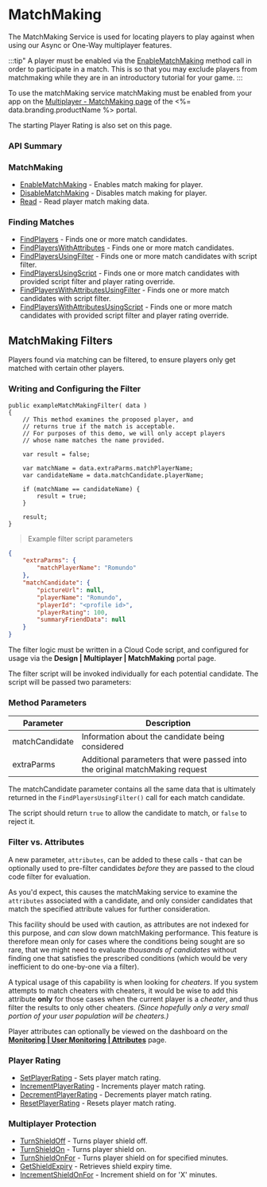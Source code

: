 # MatchMaking

The MatchMaking Service is used for locating players to play against when using our Async or One-Way multiplayer features.

:::tip"
A player must be enabled via the <a href="#capi-matchmaking-enablematchmaking">EnableMatchMaking</a> method call in order to participate in a match. This is so that you may exclude players from matchmaking while they are in an introductory tutorial for your game.
:::

To use the matchMaking service matchMaking must be enabled from your app on the
[Multiplayer - MatchMaking page](https://portal.braincloudservers.com/admin/dashboard#/development/matchmaking) of the <%= data.branding.productName %> portal.

The starting Player Rating is also set on this page.

### API Summary

### MatchMaking

-   [EnableMatchMaking](/api/capi/matchmaking/enablematchmaking) - Enables match making for player.
-   [DisableMatchMaking](/api/capi/matchmaking/disablematchmaking) - Disables match making for player.
-   [Read](/api/capi/matchmaking/read) - Read player match making data.

### Finding Matches

-   [FindPlayers](/api/capi/matchmaking/findplayers) - Finds one or more match candidates.
-   [FindPlayersWithAttributes](/api/capi/matchmaking/findplayerswithattributes) - Finds one or more match candidates.
-   [FindPlayersUsingFilter](/api/capi/matchmaking/findplayersusingfilter) - Finds one or more match candidates with script filter.
-   [FindPlayersUsingScript](/api/capi/matchmaking/findplayersusingscript) - Finds one or more match candidates with provided script filter and player rating override.
-   [FindPlayersWithAttributesUsingFilter](/api/capi/matchmaking/findplayerswithattributesusingfilter) - Finds one or more match candidates with script filter.
-   [FindPlayersWithAttributesUsingScript](/api/capi/matchmaking/findplayerswithattributesusingscript) - Finds one or more match candidates with provided script filter and player rating override.

## MatchMaking Filters

Players found via matching can be filtered, to ensure players only get matched with certain other players.

### Writing and Configuring the Filter

```cfscript
public exampleMatchMakingFilter( data )
{
    // This method examines the proposed player, and
    // returns true if the match is acceptable.
    // For purposes of this demo, we will only accept players
    // whose name matches the name provided.

    var result = false;

    var matchName = data.extraParms.matchPlayerName;
    var candidateName = data.matchCandidate.playerName;

    if (matchName == candidateName) {
        result = true;
    }

    result;
}
```

> Example filter script parameters

```json
{
    "extraParms": {
        "matchPlayerName": "Romundo"
    },
    "matchCandidate": {
        "pictureUrl": null,
        "playerName": "Romundo",
        "playerId": "<profile id>",
        "playerRating": 100,
        "summaryFriendData": null
    }
}
```

The filter logic must be written in a Cloud Code script, and configured for usage via the **Design | Multiplayer | MatchMaking** portal page.

The filter script will be invoked individually for each potential candidate. The script will be passed two parameters:

### Method Parameters

| Parameter      | Description                                                                  |
| -------------- | ---------------------------------------------------------------------------- |
| matchCandidate | Information about the candidate being considered                             |
| extraParms     | Additional parameters that were passed into the original matchMaking request |

The matchCandidate parameter contains all the same data that is ultimately returned in the `FindPlayersUsingFilter()` call for each match candidate.

The script should return `true` to allow the candidate to match, or `false` to reject it.

### Filter vs. Attributes

A new parameter, `attributes`, can be added to these calls - that can be optionally used to pre-filter candidates _before_ they are passed to the cloud code filter for evaluation.

As you'd expect, this causes the matchMaking service to examine the `attributes` associated with a candidate, and only consider candidates that match the specified attribute values for further consideration.

This facility should be used with caution, as attributes are not indexed for this purpose, and _can_ slow down matchMaking performance. This feature is therefore mean only for cases where the conditions being sought are so rare, that we might need to evaluate _thousands of candidates_ without finding one that satisfies the prescribed conditions (which would be very inefficient to do one-by-one via a filter).

A typical usage of this capability is when looking for _cheaters_. If you system attempts to match cheaters with cheaters, it would be wise to add this attribute **only** for those cases when the current player is a _cheater_, and thus filter the results to only other cheaters. _(Since hopefully only a very small portion of your user population will be cheaters.)_

Player attributes can optionally be viewed on the dashboard on the [**Monitoring | User Monitoring | Attributes**](https://portal.braincloudservers.com/admin/dashboard#/monitoring/player-attributes) page.

### Player Rating

-   [SetPlayerRating](/api/capi/matchmaking/setplayerrating) - Sets player match rating.
-   [IncrementPlayerRating](/api/capi/matchmaking/incrementplayerrating) - Increments player match rating.
-   [DecrementPlayerRating](/api/capi/matchmaking/decrementplayerrating) - Decrements player match rating.
-   [ResetPlayerRating](/api/capi/matchmaking/resetplayerrating) - Resets player match rating.

### Multiplayer Protection

-   [TurnShieldOff](/api/capi/matchmaking/turnshieldoff) - Turns player shield off.
-   [TurnShieldOn](/api/capi/matchmaking/turnshieldon) - Turns player shield on.
-   [TurnShieldOnFor](/api/capi/matchmaking/turnshieldonfor) - Turns player shield on for specified minutes.
-   [GetShieldExpiry](/api/capi/matchmaking/getshieldexpiry) - Retrieves shield expiry time.
-   [IncrementShieldOnFor](/api/capi/matchmaking/incrementshieldonfor) - Increment shield on for 'X' minutes.

<DocCardList />
